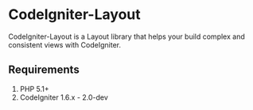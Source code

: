 # CodeIgniter-Layout

CodeIgniter-Layout is a Layout library that helps your build complex and consistent views with CodeIgniter.


## Requirements

1. PHP 5.1+
2. CodeIgniter 1.6.x - 2.0-dev